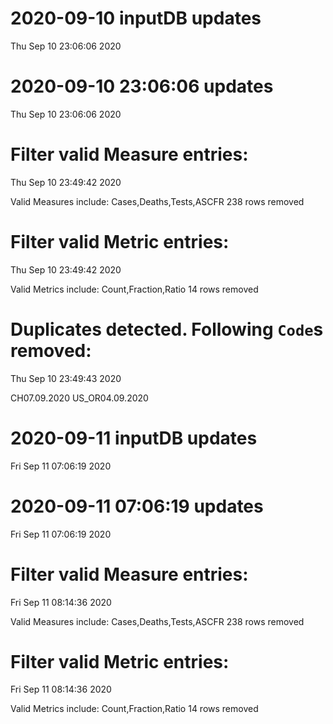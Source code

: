 
# 2020-09-10 inputDB updates 
 Thu Sep 10 23:06:06 2020 


# 2020-09-10 23:06:06 updates 
 Thu Sep 10 23:06:06 2020 


# Filter valid Measure entries: 
 Thu Sep 10 23:49:42 2020 

Valid Measures include: Cases,Deaths,Tests,ASCFR
 238 rows removed
# Filter valid Metric entries: 
 Thu Sep 10 23:49:42 2020 

Valid Metrics include: Count,Fraction,Ratio
 14 rows removed
# Duplicates detected. Following `Code`s removed: 
 Thu Sep 10 23:49:43 2020 

CH07.09.2020
US_OR04.09.2020
# 2020-09-11 inputDB updates 
 Fri Sep 11 07:06:19 2020 


# 2020-09-11 07:06:19 updates 
 Fri Sep 11 07:06:19 2020 


# Filter valid Measure entries: 
 Fri Sep 11 08:14:36 2020 

Valid Measures include: Cases,Deaths,Tests,ASCFR
 238 rows removed
# Filter valid Metric entries: 
 Fri Sep 11 08:14:36 2020 

Valid Metrics include: Count,Fraction,Ratio
 14 rows removed